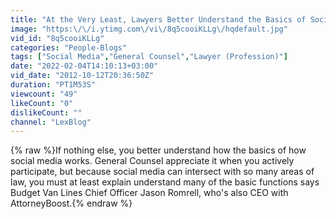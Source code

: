 ```yaml
---
title: "At the Very Least, Lawyers Better Understand the Basics of Social Media—Budget CLO Jason Romrell"
image: "https:\/\/i.ytimg.com\/vi\/8q5cooiKLLg\/hqdefault.jpg"
vid_id: "8q5cooiKLLg"
categories: "People-Blogs"
tags: ["Social Media","General Counsel","Lawyer (Profession)"]
date: "2022-02-04T14:10:13+03:00"
vid_date: "2012-10-12T20:36:50Z"
duration: "PT1M53S"
viewcount: "49"
likeCount: "0"
dislikeCount: ""
channel: "LexBlog"
---
```

{% raw %}If nothing else, you better understand how the basics of how social media works. General Counsel appreciate it when you actively participate, but because social media can intersect with so many areas of law, you must at least explain understand many of the basic functions says Budget Van Lines Chief Officer Jason Romrell, who's also CEO with AttorneyBoost.{% endraw %}
